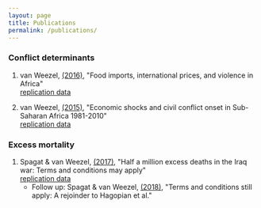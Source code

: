```yaml
---
layout: page
title: Publications
permalink: /publications/
---
```


### Conflict determinants
1. van Weezel, [(2016)](https://doi.org/10.1093/oep/gpw015), "Food imports, international prices, and violence in Africa"<br> 
[replication data](https://github.com/CommonEconomist/publications/tree/master/OEP_2016)

2. van Weezel, [(2015)](http://www.tandfonline.com/doi/full/10.1080/10242694.2014.887489), "Economic shocks and civil conflict onset in Sub-Saharan Africa 1981-2010"<br>
[replication data](https://github.com/CommonEconomist/publications/tree/master/DPE_2015)

### Excess mortality

1. Spagat & van Weezel, [(2017)](http://journals.sagepub.com/doi/full/10.1177/2053168017732642), "Half a million excess deaths in the Iraq war: Terms and conditions may apply"<br>
[replication data](https://github.com/CommonEconomist/publications/tree/master/RAP_2017)<br>
    * Follow up: Spagat & van Weezel, [(2018)](http://journals.sagepub.com/doi/full/10.1177/2053168018757858), "Terms and conditions still apply: A rejoinder to Hagopian et al."
